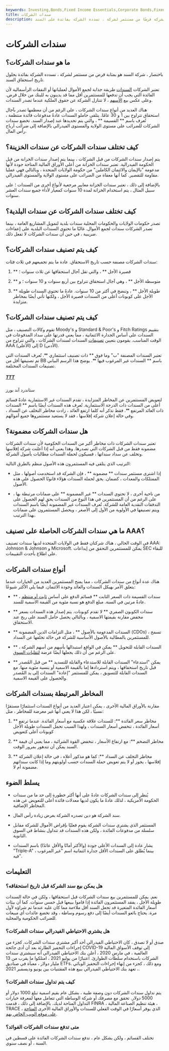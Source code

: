 ```yaml
---
keywords: Investing,Bonds,Fixed Income Essentials,Corporate Bonds,Fixed Income
title: سندات الشركات
description: ما هو سند الشركة؟ باختصار ، يشبه سند الشركة قرضًا من مستثمر لشركة ، تسدده الشركة بفائدة على السند.
---
```


# سندات الشركات
## ما هو سندات الشركات؟

باختصار ، شركة[](/bond) السند هو بمثابة قرض من مستثمر لشركة ، تسدده الشركة بفائدة بحلول تاريخ استحقاق السند.

تعتبر الشركات [السندات](/bond) طريقة جذابة لجمع الأموال لعملياتها أو النفقات الرأسمالية لأن الفائدة التي يجب أن تدفعها للمستثمرين أقل مما قد يدينون به للبنك من خلال قرض. وعلى عكس بيع [الأسهم](/commonstock) ، لا تتنازل الشركة عن حقوق الملكية عندما تصدر السندات.

هناك العديد من أنواع سندات الشركات ، على الرغم من أن معظمها تصدر بآجال استحقاق تتراوح بين 1 و 30 عامًا. يتلقى حاملو السندات عادةً مدفوعات فائدة منتظمة ، تُعرف باسم ** القسيمة ** ، والتي يتم تحديدها عند إصدار السند. تخضع سندات الشركات للضرائب على مستوى الولاية والمستوى الفيدرالي بالإضافة إلى ضرائب أرباح رأس المال.

## كيف تختلف سندات الشركات عن سندات الخزينة؟

يتم إصدار سندات الشركات من قبل الشركات ، بينما يتم إصدار سندات الخزانة من قبل الحكومة الفيدرالية. تعتبر سندات الخزانة من أعلى الأوراق المالية المتاحة جودة لأنها مدعومة "بالإيمان والائتمان الكاملين" من حكومة الولايات المتحدة ، وبالتالي فهي عمليا مقاومة للتقصير. كما أنها معفاة من الضرائب على مستوى الولاية والمستوى الفيدرالي.

بالإضافة إلى ذلك ، تعتبر سندات الخزانة معايير مرجعية لأنواع أخرى من السندات ؛ على سبيل المثال ، يتم استخدام الخزانة لمدة 10 سنوات كمعيار لأداء جميع سندات العشر سنوات.

## كيف تختلف سندات الشركات عن سندات البلدية؟

تصدر حكومات الولايات والحكومات المحلية سندات بلدية لتمويل المشاريع العامة ، بينما تصدر الشركات سندات لجمع الأموال. غالبًا ما تحتوي السندات البلدية على إعفاءات ضريبية ، في حين أن سندات الشركات لا تفعل ذلك.

## كيف يتم تصنيف سندات الشركات؟

سندات الشركات مصنفة حسب تاريخ الاستحقاق. عادة ما يتم تجميعهم في ثلاث فئات:

1. ** قصيرة الأجل ** ، والتي تقل آجال استحقاقها عن ثلاث سنوات ؛

1. ** متوسطة الأجل ** ، وهي آجال استحقاق تتراوح بين أربع سنوات و 10 سنوات ؛ و

1. ** طويلة الأجل ** ، وتنضج في أكثر من 10 سنوات. عادةً ما تحتوي السندات طويلة الأجل على كوبونات أعلى من السندات قصيرة الأجل ، ولكنها تأتي أيضًا بمخاطر متزايدة.

## كيف يتم تصنيف سندات الشركات؟

تقوم وكالات التصنيف ، مثل Moody's و Standard & Poor's و Fitch Ratings بتقييم السندات على أساس الجدارة الائتمانية ، مما يعني قدرتها على سداد المدفوعات في الوقت المناسب. يقومون بتعيين [تصنيفات](/bondrating) السندات لسندات الشركات ، والتي تتراوح من AAA (الأعلى) إلى D (الأدنى).

تعتبر السندات المصنفة "ب" وما فوق ** ذات تصنيف استثماري **. تُعرف السندات التي تم تصنيفها أقل من BB باسم ** السندات غير المرغوب فيها **. يوضح هذا الرسم البياني تصنيفات السندات المختلفة.

<h5> <a href=""> TTT </a> </h5>

ستاندرد آند بورز

لتعويض المستثمرين عن المخاطر المتزايدة ، تقدم السندات غير الاستثمارية عادةً قسائم أعلى من السندات ذات الدرجة الاستثمارية. تُعرف هذه السندات أيضًا باسم ** السندات ذات العائد المرتفع **. فقط تذكر أنه كلما ارتفع العائد ، زادت مخاطر التخلف عن السداد ، وفي حالة إعلان شركة إفلاسها ، فقد لا يستعيد مستثمروها جميع أموالهم.

## هل سندات الشركات مضمونة؟

تعتبر سندات الشركات ذات مخاطر أكبر من السندات الحكومية لأن سندات الشركات مضمونة فقط من قبل الشركات التي تصدرها. وهذا يعني أنه إذا أعلنت شركة إفلاسها وتخلف عن سداد سنداتها ، فسيكون لحملة السندات مطالبات بأصول الشركة.

الترتيب الذي يتلقى فيه المستثمرون هذه الأصول منظم بالطرق التالية:

- إذا اشترى مستثمر سندات ** مضمونة ** ، فإن الشركة قد استخدمت أصولها ، مثل الممتلكات والمعدات ، كضمان. يحق لحملة السندات هؤلاء قانونًا الحصول على هذه الأصول.

- من ناحية أخرى ، لا تحتوي السندات ** غير المضمونة ** على ضمانات مرتبطة بها ، على الرغم من أن المستثمرين في هذا النوع من السندات يحق لهم الحصول على التدفقات النقدية العامة للشركة. تُعرف السندات غير المضمونة أيضًا باسم السندات ويتم تصنيفها في الأولوية من الأول إلى الأصغر ، ويحصل المستثمرون على ضمانات بهذا الترتيب.

## ما هي سندات الشركات الحاصلة على تصنيف AAA؟

في الوقت الحالي ، هناك شركتان فقط في الولايات المتحدة لديها سندات تصنيف AAA: Johnson & Johnson و Microsoft. يمكن للمستثمرين التحقق من إيداعات SEC للبقاء على اطلاع بأحدث التقييمات.

## أنواع سندات الشركات

هناك عدة أنواع من سندات الشركات ، مما يمنح المستثمرين العديد من الخيارات عندما يتعلق الأمر بهيكل السندات والعائد وجودة الائتمان. فيما يلي الأكثر شيوعًا:

- ** سندات القسيمة ذات السعر الثابت ** قسائم الدفع على أساس [ثابت أو منتظم](/fixed-income-investments) ، عادةً مرتين في السنة. مبلغ الدفع هو نسبة مئوية من القيمة الاسمية للسند.

- ** سندات الكوبون الصفري ** لا تقدم كوبونات. يتم إصدار هذه السندات بسعر مخفض مقارنة بقيمتها الاسمية ، وبالتالي يحصل حامل السند على ربح عند الاستحقاق.

- ** السندات المدعومة بالأصول ** ، مثل التزامات الدين المضمونة (CDOs) ، تسمح للمستثمرين بالمطالبة بالأصول الأساسية للشركة في حالة تخلفها عن السداد.

- ** السندات القابلة للتحويل ** يمكن في الواقع استبدالها بأسهم من أسهم الشركة ، على الرغم من أن ذلك يجعلها أيضًا عرضة [لتقلبات السوق](/volatility).

- ** يمكن "استدعاء" السندات القابلة للاستدعاء والقابلة للتسديد ** من قبل المُصدر قبل تاريخ استحقاقها ، ويتم استردادها إما بالقيمة الاسمية أو بنسبة مئوية منها. مع السندات القابلة للتسويق ، يمكن للمستثمر "إعادة" السندات إلى يد المُصدر والحصول على القيمة الاسمية.

## المخاطر المرتبطة بسندات الشركات

مقارنة بالأوراق المالية الأخرى ، يمكن اعتبار العديد من أنواع السندات استثمارًا مستقرًا نسبيًا ، لكن هذا لا يعني أنها غير معرضة للمخاطر ، مثل:

1. ** مخاطر سعر الفائدة **: للسندات علاقة عكسية مع أسعار الفائدة. عندما ترتفع أسعار الفائدة ، تنخفض أسعار السندات ، ولهذا السبب تحمل السندات طويلة الأجل كوبونات أعلى كتعويض

1. ** مخاطر التضخم **: مع ارتفاع الأسعار ، تنخفض القوة الشرائية ، مما يعني أن قيمة السند يمكن أن تتدهور بمرور الوقت.

1. ** مخاطر التخلف عن السداد **: كما هو مذكور أعلاه ، في حالة إعلان الشركة إفلاسها ، يجوز أو لا يتم تعويض حملة السندات حسب أولويتهم وما إذا كانت سنداتهم مضمونة أم لا.

## يسلط الضوء

- يُنظر إلى سندات الشركات عادةً على أنها أكثر خطورة إلى حد ما من سندات الحكومة الأمريكية ، لذلك عادةً ما يكون لديها معدلات فائدة أعلى للتعويض عن هذه المخاطر الإضافية.

- سند الشركة هو دين تصدره الشركة بغرض زيادة رأس المال.

- المستثمر الذي يشتري سندات الشركة يقوم فعليًا بإقراض الأموال للشركة مقابل سلسلة من مدفوعات الفائدة ، ولكن هذه السندات قد تتداول بنشاط في السوق الثانوية.

- يشار عادة إلى السندات الأعلى جودة (والأكثر أمانًا والأقل عائدًا) باسم السندات "Triple-A" ، بينما يُطلق على السندات الأقل جدارة ائتمانية اسم "غير المرغوب فيه".

## التعليمات

### هل يمكن بيع سند الشركة قبل تاريخ استحقاقه؟

نعم. يمكن للمستثمرين بيع سندات الشركات قبل استحقاقها ، ولكن في حالة السندات طويلة الأجل ، يفقد المستثمرون الفائدة إذا قاموا ببيعها قبل خمس سنوات. كما أن بيئات أسعار الفائدة المتغيرة قد تجعل السند أقل ملاءمة مما كان عليه عندما تم شراؤه لأول مرة. يحتاج بائعو السندات أيضًا إلى دفع رسوم وساطة ، وقد تخضع عائدات أي مبيعات للضرائب الحكومية والمحلية.

### هل يشتري الاحتياطي الفيدرالي سندات الشركات؟

صدق أو لا تصدق ، كان الاحتياطي الفيدرالي أحد أكبر مشتري سندات الشركات. كجزء من إجراءات التحفيز الطارئة بعد أن أدى جائحة COVID-19 إلى توقف الأسواق المالية العالمية ، في مارس 2020 ، أعلن بنك الاحتياطي الفيدرالي أنه سيشتري سندات الشركات باستخدام سلطات الطوارئ. اعتبارًا من يوليو 2021 ، امتلكوا ما يقرب من 13 مليار دولار ، معبأة في صناديق ETFs. ومع ذلك ، كجزء من إنهاء إجراءات التحفيز الوبائي ، تعهد بنك الاحتياطي الفيدرالي ببيع هذه المقتنيات بين يونيو وديسمبر 2021.

### كيف يتم تداول سندات الشركات؟

يتم تداول سندات الشركات دون وصفة طبية ، بشكل عام بقيم اسمية تبلغ 1000 دولار أو 5000 دولار. تحقق مع مصرفك أو شركة الوساطة التي تتعامل معها لمعرفة خيارات التداول المتاحة لديك. بالإضافة إلى ذلك ، قدمت FINRA ، هيئة تنظيم الصناعة المالية ، TRACE ، الذي يوفر أسعارًا في الوقت الفعلي للسندات والأوراق المالية الأخرى [المتاحة على موقع الويب الخاص بهم](/corporatebond).

### متى تدفع سندات الشركات الفوائد؟

تختلف القسائم ، ولكن بشكل عام ، تدفع سندات الشركات الفائدة على قسطين في السنة ، أو نصف سنوي.

